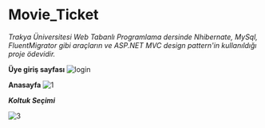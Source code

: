 # Movie_Ticket

_Trakya Üniversitesi Web Tabanlı Programlama dersinde Nhibernate, MySql, FluentMigrator gibi araçların ve ASP.NET MVC design pattern'in kullanıldığı proje ödevidir._


**Üye giriş sayfası**
![login](https://user-images.githubusercontent.com/13876601/59803633-b5b93480-92f4-11e9-948e-b0cf014e2f05.PNG)

**Anasayfa**
![1](https://user-images.githubusercontent.com/13876601/59804122-1a28c380-92f6-11e9-8338-022b46030e9b.PNG)

_**Koltuk Seçimi**_

![3](https://user-images.githubusercontent.com/13876601/59805242-6d504580-92f9-11e9-9543-37a798bd8017.PNG)
